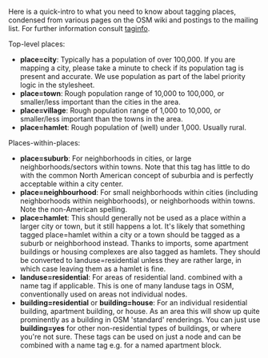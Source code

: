 Here is a quick-intro to what you need to know about tagging places, condensed from various pages on the OSM wiki and postings to the mailing list. For further information consult [taginfo](http://taginfo.openstreetmap.org/).

Top-level places:

- __place=city__: Typically has a population of over 100,000. If you are mapping a city, please take a minute to check if its population tag is present and accurate. We use population as part of the label priority logic in the stylesheet.
- __place=town__: Rough population range of 10,000 to 100,000, or smaller/less important than the cities in the area.
- __place=village__: Rough population range of 1,000 to 10,000, or smaller/less important than the towns in the area.
- __place=hamlet__: Rough population of (well) under 1,000. Usually rural.

Places-within-places:

- __place=suburb__: For neighborhoods in cities, or large neighborhoods/sectors within towns. Note that this tag has little to do with the common North American concept of suburbia and is perfectly acceptable within a city center.
- __place=neighbourhood__: For small neighborhoods within cities (including neighborhoods within neighborhoods), or neighborhoods within towns. Note the non-American spelling.
- __place=hamlet__: This should generally not be used as a place within a larger city or town, but it still happens a lot. It's likely that something tagged place=hamlet within a city or a town should be tagged as a suburb or neighborhood instead. Thanks to imports, some apartment buildings or housing complexes are also tagged as hamlets. They should be converted to landuse=residential unless they are rather large, in which case leaving them as a hamlet is fine.
- __landuse=residential__: For areas of residential land. combined with a name tag if applicable. This is one of many landuse tags in OSM, conventionally used on areas not individual nodes.
- __building=residential__ or __building=house__: For an individual residential building, apartment building, or house. As an area this will show up quite prominently as a building in OSM 'standard' renderings. You can just use __building=yes__ for other non-residential types of buildings, or where you're not sure. These tags can be used on just a node and can be combined with a name tag e.g. for a named apartment block. 